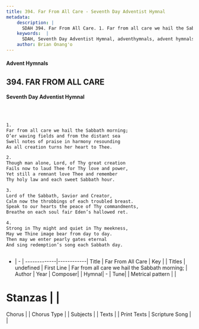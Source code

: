 ```yaml
---
title: 394. Far From All Care - Seventh Day Adventist Hymnal
metadata:
    description: |
      SDAH 394. Far From All Care. 1. Far from all care we hail the Sabbath morning; O’er waving fields and from the distant sea Swell notes of praise in harmony resounding As all creation turns her heart to Thee.
    keywords:  |
      SDAH, Seventh Day Adventist Hymnal, adventhymnals, advent hymnals, Far From All Care, Far from all care we hail the Sabbath morning; 
    author: Brian Onang'o
---
```


#### Advent Hymnals
## 394. FAR FROM ALL CARE
#### Seventh Day Adventist Hymnal

```txt



1.
Far from all care we hail the Sabbath morning;
O’er waving fields and from the distant sea
Swell notes of praise in harmony resounding
As all creation turns her heart to Thee.

2.
Though man alone, Lord, of Thy great creation
Fails now to laud Thee for Thy love and power,
Yet still a remnant love Thee and remember
Thy holy law and each sweet Sabbath hour.

3.
Lord of the Sabbath, Savior and Creator,
Calm now the throbbings of each troubled breast.
Speak to our hearts the peace of Thy commandments,
Breathe on each soul fair Eden’s hallowed ret.

4.
Strong in Thy might and quiet in Thy meekness,
May we Thine image bear from day to day.
Then may we enter pearly gates eternal
And sing redemption’s song each Sabbath day.



```

- |   -  |
-------------|------------|
Title | Far From All Care |
Key |  |
Titles | undefined |
First Line | Far from all care we hail the Sabbath morning; |
Author | 
Year | 
Composer|  |
Hymnal|  - |
Tune|  |
Metrical pattern | |
# Stanzas |  |
Chorus |  |
Chorus Type |  |
Subjects |  |
Texts |  |
Print Texts | 
Scripture Song |  |
  
